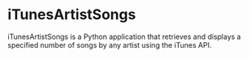 # iTunesArtistSongs
 iTunesArtistSongs is a Python application that retrieves and displays a specified number of songs by any artist using the iTunes API.
